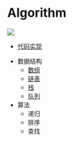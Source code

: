 # Algorithm

![](http://hbimg.huabanimg.com/63ee378cb5ed27a1b0ecd89d88b1acaa639f8e801e055-PJmyNp_fw658)

* [代码实现](https://github.com/luvsunlight/algorithm/tree/master/code)

-   数据结构
    -   [数组](https://github.com/luvsunlight/algorithm/tree/master/%E6%95%B0%E7%BB%84)
    -   [链表](https://github.com/luvsunlight/algorithm/tree/master/%E9%93%BE%E8%A1%A8)
    -   [栈](https://github.com/luvsunlight/algorithm/tree/master/%E6%A0%88)
    -   [队列]()
-   算法
    -   递归
    -   排序
    -   查找
